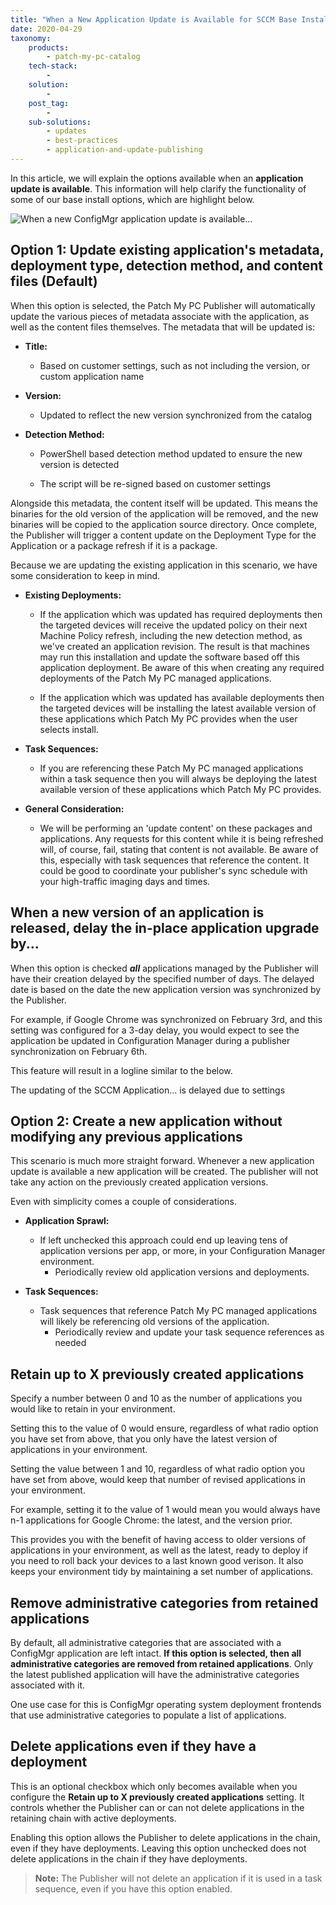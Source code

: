 ```yaml
---
title: "When a New Application Update is Available for SCCM Base Installations"
date: 2020-04-29
taxonomy:
    products:
        - patch-my-pc-catalog
    tech-stack:
        - 
    solution:
        - 
    post_tag:
        - 
    sub-solutions:
        - updates
        - best-practices
        - application-and-update-publishing
---
```


In this article, we will explain the options available when an **application update is available**. This information will help clarify the functionality of some of our base install options, which are highlight below.

![When a new ConfigMgr application update is available...](images/ConfigMgr-Apps-Options.png)

## Option 1: Update existing application's metadata, deployment type, detection method, and content files (Default)

When this option is selected, the Patch My PC Publisher will automatically update the various pieces of metadata associate with the application, as well as the content files themselves. The metadata that will be updated is:

- **Title:**
    - Based on customer settings, such as not including the version, or custom application name

- **Version:**
    - Updated to reflect the new version synchronized from the catalog

- **Detection Method:**
    - PowerShell based detection method updated to ensure the new version is detected
    
    - The script will be re-signed based on customer settings

Alongside this metadata, the content itself will be updated. This means the binaries for the old version of the application will be removed, and the new binaries will be copied to the application source directory. Once complete, the Publisher will trigger a content update on the Deployment Type for the Application or a package refresh if it is a package.

Because we are updating the existing application in this scenario, we have some consideration to keep in mind.

- **Existing Deployments:**
    - If the application which was updated has required deployments then the targeted devices will receive the updated policy on their next Machine Policy refresh, including the new detection method, as we've created an application revision. The result is that machines may run this installation and update the software based off this application deployment. Be aware of this when creating any required deployments of the Patch My PC managed applications.
    
    - If the application which was updated has available deployments then the targeted devices will be installing the latest available version of these applications which Patch My PC provides when the user selects install.

- **Task Sequences:**
    - If you are referencing these Patch My PC managed applications within a task sequence then you will always be deploying the latest available version of these applications which Patch My PC provides.

- **General Consideration:**
    - We will be performing an 'update content' on these packages and applications. Any requests for this content while it is being refreshed will, of course, fail, stating that content is not available. Be aware of this, especially with task sequences that reference the content. It could be good to coordinate your publisher's sync schedule with your high-traffic imaging days and times.

## When a new version of an application is released, delay the in-place application upgrade by...

When this option is checked **_all_** applications managed by the Publisher will have their creation delayed by the specified number of days. The delayed date is based on the date the new application version was synchronized by the Publisher.

For example, if Google Chrome was synchronized on February 3rd, and this setting was configured for a 3-day delay, you would expect to see the application be updated in Configuration Manager during a publisher synchronization on February 6th.

This feature will result in a logline similar to the below.

The updating of the SCCM Application... is delayed due to settings

## Option 2: Create a new application without modifying any previous applications

This scenario is much more straight forward. Whenever a new application update is available a new application will be created. The publisher will not take any action on the previously created application versions.

Even with simplicity comes a couple of considerations.

- **Application Sprawl:**
    - If left unchecked this approach could end up leaving tens of application versions per app, or more, in your Configuration Manager environment.
        - Periodically review old application versions and deployments.

- **Task Sequences:**
    - Task sequences that reference Patch My PC managed applications will likely be referencing old versions of the application.
        - Periodically review and update your task sequence references as needed

## Retain up to X previously created applications

Specify a number between 0 and 10 as the number of applications you would like to retain in your environment.

Setting this to the value of 0 would ensure, regardless of what radio option you have set from above, that you only have the latest version of applications in your environment.

Setting the value between 1 and 10, regardless of what radio option you have set from above, would keep that number of revised applications in your environment.

For example, setting it to the value of 1 would mean you would always have n-1 applications for Google Chrome: the latest, and the version prior.

This provides you with the benefit of having access to older versions of applications in your environment, as well as the latest, ready to deploy if you need to roll back your devices to a last known good verison. It also keeps your environment tidy by maintaining a set number of applications.

## Remove administrative categories from retained applications

By default, all administrative categories that are associated with a ConfigMgr application are left intact. **If this option is selected, then all administrative categories are removed from retained applications**. Only the latest published application will have the administrative categories associated with it. 

One use case for this is ConfigMgr operating system deployment frontends that use administrative categories to populate a list of applications. 

## Delete applications even if they have a deployment

This is an optional checkbox which only becomes available when you configure the **Retain up to X previously created applications** setting. It controls whether the Publisher can or can not delete applications in the retaining chain with active deployments.

Enabling this option allows the Publisher to delete applications in the chain, even if they have deployments. Leaving this option unchecked does not delete applications in the chain if they have deployments.

> **Note:** The Publisher will not delete an application if it is used in a task sequence, even if you have this option enabled.
